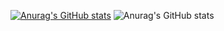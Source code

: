 [![Anurag's GitHub stats](https://github-readme-stats.vercel.app/api?username=HabiburRahman1)](https://github.com/HabiburRahman1)
![Anurag's GitHub stats](https://github-readme-stats.vercel.app/api?username=HabiburRahman1&count_private=true)


